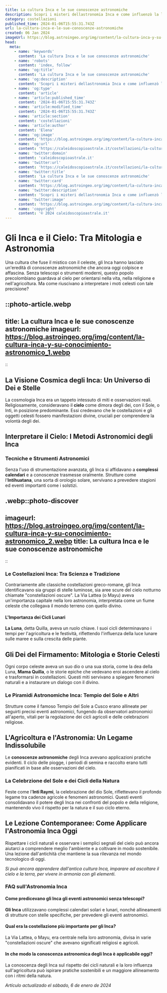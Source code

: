 ```yaml
---
title: La cultura Inca e le sue conoscenze astronomiche
description: Scopri i misteri dellastronomia Inca e come influenzò la loro cultura. Esplora con noi i segreti del cielo degli antichi peruviani.
category: costellazioni
published_time: 2024-01-06T15:55:31.743Z
url: la-cultura-inca-e-le-sue-conoscenze-astronomiche
created: 06 Jan 2024
imageUrl: https://blog.astroingeo.org/img/content/la-cultura-inca-y-su-conocimiento-astronomico_1.webp
head:
  meta:
    - name: 'keywords'
      content: 'La cultura Inca e le sue conoscenze astronomiche'
    - name: 'robots'
      content: 'index, follow'
    - name: 'og:title'
      content: 'La cultura Inca e le sue conoscenze astronomiche'
    - name: 'og:description'
      content: 'Scopri i misteri dellastronomia Inca e come influenzò la loro cultura. Esplora con noi i segreti del cielo degli antichi peruviani.'
    - name: 'og:type'
      content: 'article'
    - name: 'article:published_time'
      content: '2024-01-06T15:55:31.743Z'
    - name: 'article:modified_time'
      content: '2024-01-06T15:55:31.743Z'
    - name: 'article:section'
      content: 'costellazioni'
    - name: 'article:author'
      content: 'Elena'
    - name: 'og:image'
      content: 'https://blog.astroingeo.org/img/content/la-cultura-inca-y-su-conocimiento-astronomico_1.webp'
    - name: 'og:url'
      content: 'https://caleidoscopioastrale.it/costellazioni/la-cultura-inca-e-le-sue-conoscenze-astronomiche'
    - name: 'twitter:domain'
      content: 'caleidoscopioastrale.it'
    - name: 'twitter:url'
      content: 'https://caleidoscopioastrale.it/costellazioni/la-cultura-inca-e-le-sue-conoscenze-astronomiche'
    - name: 'twitter:title'
      content: 'La cultura Inca e le sue conoscenze astronomiche'
    - name: 'twitter:card'
      content: 'https://blog.astroingeo.org/img/content/la-cultura-inca-y-su-conocimiento-astronomico_1.webp'
    - name: 'twitter:description'
      content: 'Scopri i misteri dellastronomia Inca e come influenzò la loro cultura. Esplora con noi i segreti del cielo degli antichi peruviani.'
    - name: 'twitter:image'
      content: 'https://blog.astroingeo.org/img/content/la-cultura-inca-y-su-conocimiento-astronomico_1.webp'
    - name: 'copyright'
      content: '© 2024 caleidoscopioastrale.it'
---
```

# Gli Inca e il Cielo: Tra Mitologia e Astronomia

Una cultura che fuse il mistico con il celeste, gli Inca hanno lasciato un'eredità di conoscenze astronomiche che ancora oggi colpisce e affascina. Senza telescopi o strumenti moderni, questo popolo precolombiano guardava al cielo per orientarsi nella vita, nella religione e nell'agricoltura. Ma come riuscivano a interpretare i moti celesti con tale precisione?

::photo-article.webp
---
title: La cultura Inca e le sue conoscenze astronomiche
imageurl: https://blog.astroingeo.org/img/content/la-cultura-inca-y-su-conocimiento-astronomico_1.webp
---
::

## La Visione Cosmica degli Inca: Un Universo di Dei e Stelle

La cosmologia Inca era un tappeto intessuto di miti e osservazioni reali. Religiosamente, consideravano il **cielo** come dimora degli dei, con il Sole, o Inti, in posizione predominante. Essi credevano che le costellazioni e gli oggetti celesti fossero manifestazioni divine, cruciali per comprendere la volontà degli dei.

## Interpretare il Cielo: I Metodi Astronomici degli Inca

### Tecniche e Strumenti Astronomici

Senza l'uso di strumentazione avanzata, gli Inca si affidavano a **complessi calendari** e a conoscenze trasmesse oralmente. Strutture come l'**Intihuatana**, una sorta di orologio solare, servivano a prevedere stagioni ed eventi importanti come i solstizi.

.webp::photo-discover
---
imageurl: https://blog.astroingeo.org/img/content/la-cultura-inca-y-su-conocimiento-astronomico_2.webp
title: La cultura Inca e le sue conoscenze astronomiche
---
::

### Le Costellazioni Inca: Tra Scienza e Tradizione

Contrariamente alle classiche costellazioni greco-romane, gli Inca identificavano sia gruppi di stelle luminose, sia aree scure del cielo notturno chiamate "constellazioni oscure". La Via Lattea (o Mayu) aveva un'importanza capitale nella loro astronomia, interpretata come un fiume celeste che collegava il mondo terreno con quello divino.

#### L'Importanza dei Cicli Lunari

**La Luna**, detta Quilla, aveva un ruolo chiave. I suoi cicli determinavano i tempi per l'agricoltura e le festività, riflettendo l'influenza della luce lunare sulle maree e sulla crescita delle piante.

## Gli Dei del Firmamento: Mitologia e Storie Celesti

Ogni corpo celeste aveva un suo dio o una sua storia, come la dea della Luna, **Mama Quilla**, o le storie epiche che vedevano eroi ascendere al cielo e trasformarsi in costellazioni. Questi miti servivano a spiegare fenomeni naturali e a instaurare un dialogo con il divino.

### Le Piramidi Astronomiche Inca: Tempio del Sole e Altri

Strutture come il famoso Tempio del Sole a Cusco erano allineate per seguirti precisi eventi astronomici, fungendo da observatori astronomici all'aperto, vitali per la regolazione dei cicli agricoli e delle celebrazioni religiose.

## L'Agricoltura e l'Astronomia: Un Legame Indissolubile

Le **conoscenze astronomiche** degli Inca avevano applicazioni pratiche evidenti. Il ciclo delle piogge, i periodi di semina e raccolto erano tutti pianificati in base alle osservazioni del cielo.

### La Celebrzione del Sole e dei Cicli della Natura

Feste come l'**Inti Raymi**, la celebrazione del dio Sole, riflettevano il profondo legame tra cadenze agricole e fenomeni astronomici. Questi eventi consolidavano il potere degli Inca nei confronti del popolo e della religione, mantenendo vivo il rispetto per la natura e il suo ciclo eterno.

## Le Lezione Contemporanee: Come Applicare l'Astronomia Inca Oggi

Rispettare i cicli naturali e osservare i semplici segnali del cielo può ancora aiutarci a comprendere meglio l'ambiente e a coltivare in modo sostenibile. Una lezione dall'antichità che mantiene la sua rilevanza nel mondo tecnologico di oggi.

*Si può ancora apprendere dall'antica cultura Inca, imparare ad ascoltare il cielo e la terra, per vivere in armonia con gli elementi.* 

### FAQ sull'Astronomia Inca

#### Come predicevano gli Inca gli eventi astronomici senza telescopi?
**Gli Inca** utilizzavano complessi calendari solari e lunari, nonché allineamenti di strutture con stelle specifiche, per prevedere gli eventi astronomici.

#### Qual era la costellazione più importante per gli Inca?
La Via Lattea, o Mayu, era centrale nella loro astronomia, divisa in varie "constellazioni oscure" che avevano significati religiosi e agricoli.

#### In che modo la conoscenza astronomica degli Inca è applicabile oggi?
La conoscenza degli Inca sul rispetto dei cicli naturali e la loro influenza sull'agricoltura può ispirare pratiche sostenibili e un maggiore allineamento con i ritmi della natura.

_Artículo actualizado el sábado, 6 de enero de 2024_